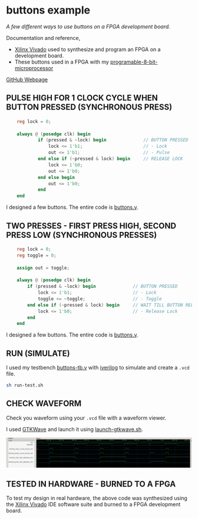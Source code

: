 # buttons example

_A few different ways to use buttons on a FPGA development board._

Documentation and reference,

* [Xilinx Vivado](https://github.com/JeffDeCola/my-cheat-sheets/tree/master/hardware/tools/synthesis/xilinx-vivado-cheat-sheet)
  used to synthesize and program an FPGA on a development board.
* These buttons used in a FPGA with my
  [programable-8-bit-microprocessor](https://github.com/JeffDeCola/my-systemverilog-examples/tree/master/systems/microprocessors/programable-8-bit-microprocessor)

[GitHub Webpage](https://jeffdecola.github.io/my-systemverilog-examples/)

## PULSE HIGH FOR 1 CLOCK CYCLE WHEN BUTTON PRESSED (SYNCHRONOUS PRESS)

```verilog
    reg lock = 0;

    always @ (posedge clk) begin
            if (pressed & ~lock) begin              // BUTTON PRESSED
                lock <= 1'b1;                       // - Lock
                out <= 1'b1;                        // - Pulse
            end else if (~pressed & lock) begin     // RELEASE LOCK  
                lock <= 1'b0;            
                out <= 1'b0;
            end else begin
                out <= 1'b0;
            end
    end
```

I designed a few buttons. The entire code is
[buttons.v](buttons.v).

## TWO PRESSES - FIRST PRESS HIGH, SECOND PRESS LOW (SYNCHRONOUS PRESSES)

```verilog
    reg lock = 0;
    reg toggle = 0;

    assign out = toggle;

    always @ (posedge clk) begin
        if (pressed & ~lock) begin              // BUTTON PRESSED
            lock <= 1'b1;                       // - Lock
            toggle <= ~toggle;                  // - Toggle
        end else if (~pressed & lock) begin     // WAIT TILL BUTTON RELEASED
            lock <= 1'b0;                       // - Release Lock
        end
    end
```

I designed a few buttons. The entire code is
[buttons.v](buttons.v).

## RUN (SIMULATE)

I used my testbench
[buttons-tb.v](buttons-tb.v) with
[iverilog](https://github.com/JeffDeCola/my-cheat-sheets/tree/master/hardware/tools/simulation/iverilog-cheat-sheet)
to simulate and create a `.vcd` file.

```bash
sh run-test.sh
```

## CHECK WAVEFORM

Check you waveform using your `.vcd` file with a waveform viewer.

I used [GTKWave](https://github.com/JeffDeCola/my-cheat-sheets/tree/master/hardware/tools/simulation/gtkwave-cheat-sheet)
and launch it using
[launch-gtkwave.sh](launch-gtkwave.sh).

![buttons-waveform.jpg](../../../docs/pics/buttons-waveform.jpg)

## TESTED IN HARDWARE - BURNED TO A FPGA

To test my design in real hardware, the above code was synthesized using the
[Xilinx Vivado](https://github.com/JeffDeCola/my-cheat-sheets/tree/master/hardware/tools/synthesis/xilinx-vivado-cheat-sheet)
IDE software suite and burned to a FPGA development board.
